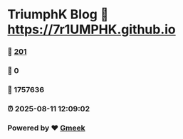# TriumphK Blog :link: https://7r1UMPHK.github.io 
### :page_facing_up: [201](https://7r1UMPHK.github.io/tag.html) 
### :speech_balloon: 0 
### :hibiscus: 1757636 
### :alarm_clock: 2025-08-11 12:09:02 
### Powered by :heart: [Gmeek](https://github.com/Meekdai/Gmeek)
